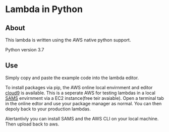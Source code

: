 # Lambda in Python

## About

This lambda is written using the AWS native python support. 

Python version 3.7

## Use

Simply copy and paste the example code into the lambda editor.

To install packages via pip, the AWS online local envirnment and editor [cloud9](https://aws.amazon.com/cloud9) is available. This is a seperate AWS for testing lambdas in a local [SAMS](https://github.com/awslabs/serverless-application-model) envirnment via a EC2 instance(free teir avaiable). Open a terminal tab in the online edtor and use your package manager as normal. You can then depoly back to your production lambdas.

Alertantivly you can install SAMS and the AWS CLI on your local machine. Then upload back to aws.
